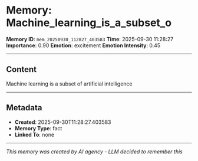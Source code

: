 # Memory: Machine_learning_is_a_subset_o

**Memory ID**: `mem_20250930_112827_403583`
**Time**: 2025-09-30 11:28:27
**Importance**: 0.90
**Emotion**: excitement
**Emotion Intensity**: 0.45

---

## Content

Machine learning is a subset of artificial intelligence

---

## Metadata

- **Created**: 2025-09-30T11:28:27.403583
- **Memory Type**: fact
- **Linked To**: none

---

*This memory was created by AI agency - LLM decided to remember this*
